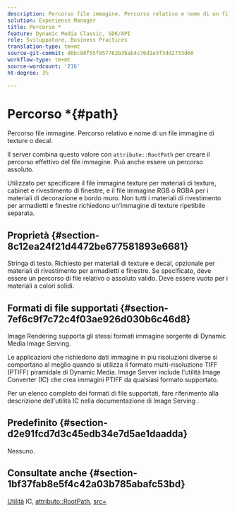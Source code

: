 ```yaml
---
description: Percorso file immagine. Percorso relativo e nome di un file immagine di texture o decal.
solution: Experience Manager
title: Percorso *
feature: Dynamic Media Classic, SDK/API
role: Sviluppatore, Business Practices
translation-type: tm+mt
source-git-commit: d0bc88f55f857762b3bab4c76d1e3f3dd2733d60
workflow-type: tm+mt
source-wordcount: '216'
ht-degree: 3%

---
```



# Percorso *{#path}

Percorso file immagine. Percorso relativo e nome di un file immagine di texture o decal.

Il server combina questo valore con `attribute::RootPath` per creare il percorso effettivo del file immagine. Può anche essere un percorso assoluto.

Utilizzato per specificare il file immagine texture per materiali di texture, cabinet e rivestimento di finestre, e il file immagine RGB o RGBA per i materiali di decorazione e bordo muro. Non tutti i materiali di rivestimento per armadietti e finestre richiedono un&#39;immagine di texture ripetibile separata.

## Proprietà {#section-8c12ea24f21d4472be677581893e6681}

Stringa di testo. Richiesto per materiali di texture e decal, opzionale per materiali di rivestimento per armadietti e finestre. Se specificato, deve essere un percorso di file relativo o assoluto valido. Deve essere vuoto per i materiali a colori solidi.

## Formati di file supportati {#section-7ef6c9f7c72c4f03ae926d030b6c46d8}

Image Rendering supporta gli stessi formati immagine sorgente di Dynamic Media Image Serving.

Le applicazioni che richiedono dati immagine in più risoluzioni diverse si comportano al meglio quando si utilizza il formato multi-risoluzione TIFF (PTIFF) piramidale di Dynamic Media. Image Server include l&#39;utilità Image Converter (IC) che crea immagini PTIFF da qualsiasi formato supportato.

Per un elenco completo dei formati di file supportati, fare riferimento alla descrizione dell&#39;utilità IC nella documentazione di Image Serving .

## Predefinito {#section-d2e91fcd7d3c45edb34e7d5ae1daadda}

Nessuno.

## Consultate anche {#section-1bf37fab8e5f4c42a03b785abafc53bd}

[Utilità](/help/aem-is-ir-api/is-api/is-utils/utilities/r-ic.md)  IC,  [attributo::RootPath](/help/aem-is-ir-api/ir-api/material-cat/image-rendering-api-ref/c-ir-material-catalog/c-ir-attributes-reference/r-ir-rootpath.md),  [src=](/help/aem-is-ir-api/ir-api/http-protocol/image-rendering-api-ref/c-ir-http-protocol-ref/c-ir-http-protocol-command-reference/r-ir-src.md)
